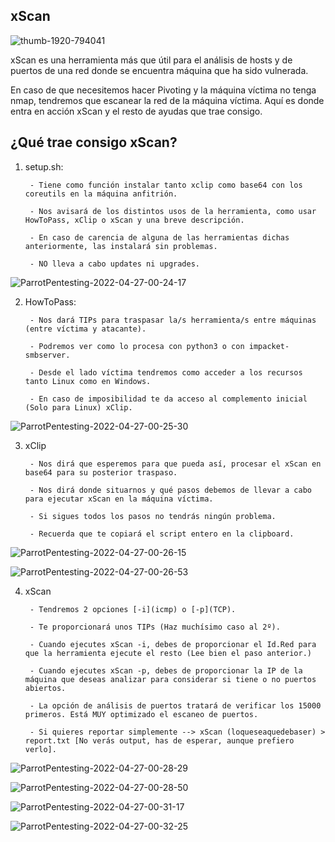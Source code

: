   ##                                                                          xScan                                                                      


![thumb-1920-794041](https://user-images.githubusercontent.com/92258683/165400816-ddc6b362-f3e1-4efd-961e-0f2e52c74243.jpg)



xScan es una herramienta más que útil para el análisis de hosts y de puertos de una red donde se encuentra máquina que ha sido vulnerada.

En caso de que necesitemos hacer Pivoting y la máquina víctima no tenga nmap, tendremos que escanear la red de la máquina víctima. Aquí es donde entra en acción xScan y el resto de ayudas que trae consigo.



## ¿Qué trae consigo xScan?

  1.  setup.sh:
  
           - Tiene como función instalar tanto xclip como base64 con los coreutils en la máquina anfitrión.
          
           - Nos avisará de los distintos usos de la herramienta, como usar HowToPass, xClip o xScan y una breve descripción.
          
           - En caso de carencia de alguna de las herramientas dichas anteriormente, las instalará sin problemas.
          
           - NO lleva a cabo updates ni upgrades.
       
    
![ParrotPentesting-2022-04-27-00-24-17](https://user-images.githubusercontent.com/92258683/165402721-662cf758-46a9-4339-9ee1-0c3f42ff5c05.png)

       
       
       
       
       
       
       
  2.  HowToPass:
          
           - Nos dará TIPs para traspasar la/s herramienta/s entre máquinas (entre víctima y atacante).
           
           - Podremos ver como lo procesa con python3 o con impacket-smbserver.
           
           - Desde el lado víctima tendremos como acceder a los recursos tanto Linux como en Windows.
           
           - En caso de imposibilidad te da acceso al complemento inicial (Solo para Linux) xClip.




![ParrotPentesting-2022-04-27-00-25-30](https://user-images.githubusercontent.com/92258683/165402809-ffd44a2a-223a-4769-9c3f-ea48df83d82c.png)





  3.  xClip

           - Nos dirá que esperemos para que pueda así, procesar el xScan en base64 para su posterior traspaso.
           
           - Nos dirá donde situarnos y qué pasos debemos de llevar a cabo para ejecutar xScan en la máquina víctima.
           
           - Si sigues todos los pasos no tendrás ningún problema.
           
           - Recuerda que te copiará el script entero en la clipboard.




![ParrotPentesting-2022-04-27-00-26-15](https://user-images.githubusercontent.com/92258683/165402895-063b6ebf-3d85-4c32-91ad-1afc77acc9b4.png)

![ParrotPentesting-2022-04-27-00-26-53](https://user-images.githubusercontent.com/92258683/165402967-3b3cbf74-77ac-4ceb-8241-5d5815348231.png)






  4.  xScan 

           - Tendremos 2 opciones [-i](icmp) o [-p](TCP).
           
           - Te proporcionará unos TIPs (Haz muchísimo caso al 2º).
           
           - Cuando ejecutes xScan -i, debes de proporcionar el Id.Red para que la herramienta ejecute el resto (Lee bien el paso anterior.)
           
           - Cuando ejecutes xScan -p, debes de proporcionar la IP de la máquina que deseas analizar para considerar si tiene o no puertos abiertos.
           
           - La opción de análisis de puertos tratará de verificar los 15000 primeros. Está MUY optimizado el escaneo de puertos.
           
           - Si quieres reportar simplemente --> xScan (loqueseaquedebaser) > report.txt [No verás output, has de esperar, aunque prefiero verlo].
           
           
           
           
 
![ParrotPentesting-2022-04-27-00-28-29](https://user-images.githubusercontent.com/92258683/165403144-0d3cdc05-667c-451f-b0e3-2eb8b468bbb5.png)
 
 
 
![ParrotPentesting-2022-04-27-00-28-50](https://user-images.githubusercontent.com/92258683/165403183-8ccd7f91-4cc1-4fa1-b1b7-aeb89397acd3.png)



![ParrotPentesting-2022-04-27-00-31-17](https://user-images.githubusercontent.com/92258683/165403437-a621c700-3a19-4550-a0ed-a259b32a221e.png)



![ParrotPentesting-2022-04-27-00-32-25](https://user-images.githubusercontent.com/92258683/165403532-fe537257-6420-44f8-a5b7-74fa96dab38d.png)

 
           
           
           
